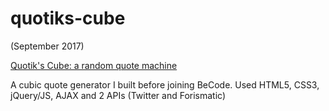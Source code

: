 # quotiks-cube

(September 2017)

[Quotik's Cube: a random quote machine](https://superchillb.github.io/quotiks-cube/)

A cubic quote generator I built before joining BeCode. 
Used HTML5, CSS3, jQuery/JS, AJAX and 2 APIs (Twitter and Forismatic)
